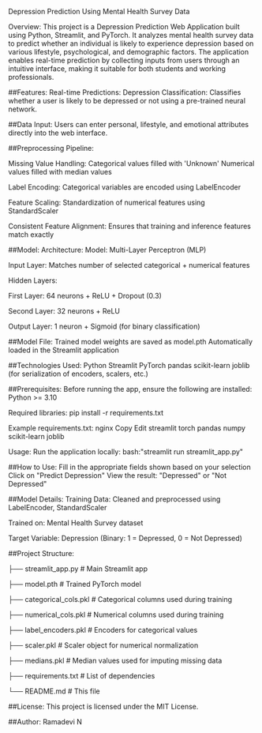 Depression Prediction Using Mental Health Survey Data

Overview:
This project is a Depression Prediction Web Application built using Python, Streamlit, and PyTorch. It analyzes mental health survey data to predict whether an individual is likely to experience depression based on various lifestyle, psychological, and demographic factors. The application enables real-time prediction by collecting inputs from users through an intuitive interface, making it suitable for both students and working professionals.

##Features:
Real-time Predictions:
Depression Classification: Classifies whether a user is likely to be depressed or not using a pre-trained neural network.

##Data Input:
Users can enter personal, lifestyle, and emotional attributes directly into the web interface.

##Preprocessing Pipeline:

Missing Value Handling:
Categorical values filled with 'Unknown'
Numerical values filled with median values

Label Encoding:
Categorical variables are encoded using LabelEncoder

Feature Scaling:
Standardization of numerical features using StandardScaler

Consistent Feature Alignment:
Ensures that training and inference features match exactly

##Model:
Architecture:
Model: Multi-Layer Perceptron (MLP)

Input Layer: Matches number of selected categorical + numerical features

Hidden Layers:

First Layer: 64 neurons + ReLU + Dropout (0.3)

Second Layer: 32 neurons + ReLU

Output Layer: 1 neuron + Sigmoid (for binary classification)

##Model File:
Trained model weights are saved as model.pth
Automatically loaded in the Streamlit application

##Technologies Used:
Python
Streamlit
PyTorch
pandas
scikit-learn
joblib (for serialization of encoders, scalers, etc.)

##Prerequisites:
Before running the app, ensure the following are installed:
Python >= 3.10

Required libraries: pip install -r requirements.txt

Example requirements.txt:
nginx
Copy
Edit
streamlit
torch
pandas
numpy
scikit-learn
joblib

Usage:
Run the application locally:
bash:"streamlit run streamlit_app.py"

##How to Use:
Fill in the appropriate fields shown based on your selection
Click on "Predict Depression"
View the result: "Depressed" or "Not Depressed"

##Model Details:
Training Data: Cleaned and preprocessed using LabelEncoder, StandardScaler

Trained on: Mental Health Survey dataset

Target Variable: Depression (Binary: 1 = Depressed, 0 = Not Depressed)

##Project Structure:

├── streamlit_app.py                # Main Streamlit app

├── model.pth                       # Trained PyTorch model

├── categorical_cols.pkl            # Categorical columns used during training

├── numerical_cols.pkl              # Numerical columns used during training

├── label_encoders.pkl              # Encoders for categorical values

├── scaler.pkl                      # Scaler object for numerical normalization

├── medians.pkl                     # Median values used for imputing missing data

├── requirements.txt                # List of dependencies

└── README.md                       # This file

##License:
This project is licensed under the MIT License.

##Author:
Ramadevi N








